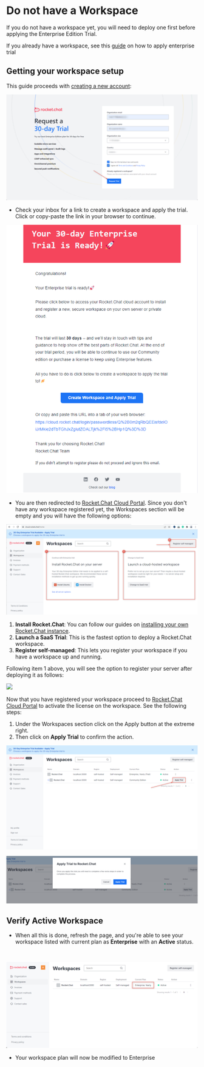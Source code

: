 # Do not have a Workspace

If you do not have a workspace yet, you will need to deploy one first before applying the Enterprise Edition Trial.

If you already have a workspace, see this [guide](has-workspace.md) on how to apply enterprise trial&#x20;

## Getting your workspace setup

This guide proceeds with [creating a new account](https://cloud.rocket.chat/trial/ee):

![](<../../.gitbook/assets/image (644) (2).png>)

* Check your inbox for a link to create a workspace and apply the trial. Click or copy-paste the link in your browser to continue.

![](<../../.gitbook/assets/image (671) (1) (1).png>)

* You are then redirected to [Rocket.Chat Cloud Portal](https://cloud.rocket.chat/). Since you don't have any workspace registered yet, the Workspaces section will be empty and you will have the following options:

![](<../../.gitbook/assets/image (639) (1).png>)

1. **Install Rocket.Chat**: You can follow our guides on [installing your own Rocket.Chat instance](../../quick-start/installing-and-updating/).
2. **Launch a SaaS Trial**: This is the fastest option to deploy a Rocket.Chat workspace.
3. **Register self-managed**: This lets you register your workspace if you have a workspace up and running.

Following item 1 above, you will see the option to register your server after deploying it as follows:

![](https://lh6.googleusercontent.com/aymgd-YyVLVzbWt6Z8PQSHkX5kGDSYG8YgPzt8zYd3O8D4WTMabsEpCKJj68NCUOMDdvfPpwtG5KCW70uppBNkRJKp3DNMRVAXJ2QaEkTjSoplk7fSoUycycUg0EKLxGT1lNicrh2QHEbq\_pYw)

Now that you have registered your workspace proceed to [Rocket.Chat Cloud Portal](https://cloud.rocket.chat/) to activate the license on the workspace. See the following steps:

1. Under the Workspaces section click on the Apply button at the extreme right.
2. Then click on **Apply Trial** to confirm the action.

![](<../../.gitbook/assets/image (663) (1) (1).png>)

![](<../../.gitbook/assets/image (642) (1) (1).png>)



## Verify Active Workspace

* When all this is done, refresh the page, and you're able to see your workspace listed with current plan as **Enterprise** with an **Active** status.

​

![](<../../.gitbook/assets/image (253) (1).png>)

* Your workspace plan will now be modified to Enterprise
